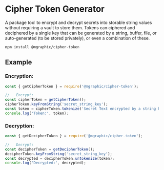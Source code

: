 # Cipher Token Generator

A package tool to encrypt and decrypt secrets into storable string values without requiring a vault to store them. Tokens can ciphered and deciphered by a single key that can be generated by a string, buffer, file, or auto-generated (to be stored privately), or even a combination of these.

```bash
npm install @mgraphic/cipher-token
```

## Example

### Encryption:

```javascript
const { getCipherToken } = require('@mgraphic/cipher-token');

//   Encrypt:
const cipherToken = getCipherToken();
cipherToken.keyFromString('secret_string_key');
const token = cipherToken.tokenize('Secret Text encrypted by a string key');
console.log('Token:', token);
```

### Decryption:

```javascript
const { getDecipherToken } = require('@mgraphic/cipher-token');

//   Decrypt:
const decipherToken = getDecipherToken();
decipherToken.keyFromString('secret_string_key');
const decrypted = decipherToken.untokenize(token);
console.log('Decrypted:', decrypted);
```

<!-- NPM Publish: https://zellwk.com/blog/publish-to-npm/ -->
